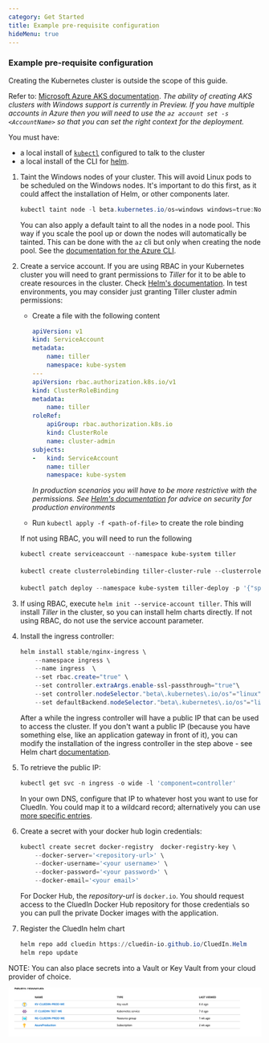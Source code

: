 ```yaml
---
category: Get Started
title: Example pre-requisite configuration
hideMenu: true
---
```


### Example pre-requisite configuration

Creating the Kubernetes cluster is outside the scope of this guide. 

Refer to: [Microsoft Azure AKS documentation](https://docs.microsoft.com/en-us/azure/aks/windows-container-cli).
*The ability of creating AKS clusters with Windows support is currently in Preview. If you have multiple accounts in Azure then you will need to use the `az account set -s <AccountName>` so that you can set the right context for the deployment.*

You must have:
- a local install of [`kubectl`](https://kubernetes.io/docs/tasks/tools/install-kubectl/#install-kubectl) configured to talk to the cluster
- a local install of the CLI for [helm](https://helm.sh/).

1. Taint the Windows nodes of your cluster. This will avoid Linux pods to be scheduled on the Windows nodes. It's important to do this first, as it could affect the installation of Helm, or other components later.

    ```powershell
    kubectl taint node -l beta.kubernetes.io/os=windows windows=true:NoSchedule
    ```

    You can also apply a default taint to all the nodes in a node pool. This way if you scale the pool up or down the nodes will automatically be tainted. This can be done with the `az` cli but only when creating the node pool. See the [documentation for the Azure CLI](https://docs.microsoft.com/en-us/cli/azure/ext/aks-preview/aks/nodepool?view=azure-cli-latest#ext-aks-preview-az-aks-nodepool-add).

1. Create a service account. If you are using RBAC in your Kubernetes cluster you will need to grant permissions to *Tiller* for it to be able to create resources in the cluster. Check [Helm's documentation](https://helm.sh/docs/using_helm/#rbac). In test environments, you may consider just granting Tiller cluster admin permissions:

    - Create a file with the following content

        ```yaml
        apiVersion: v1
        kind: ServiceAccount
        metadata:
            name: tiller
            namespace: kube-system
        ---
        apiVersion: rbac.authorization.k8s.io/v1
        kind: ClusterRoleBinding
        metadata:
            name: tiller
        roleRef:
            apiGroup: rbac.authorization.k8s.io
            kind: ClusterRole
            name: cluster-admin
        subjects:
        -   kind: ServiceAccount
            name: tiller
            namespace: kube-system
        ```
        _In production scenarios you will have to be more restrictive with the permissions. See [Helm's documentation](https://helm.sh/docs/using_helm/#securing-your-helm-installation) for advice on security for production environments_
    
    - Run `kubectl apply -f <path-of-file>` to create the role binding
    
    
    If not using RBAC, you will need to run the following
    
    ```powershell
    kubectl create serviceaccount --namespace kube-system tiller
    
    kubectl create clusterrolebinding tiller-cluster-rule --clusterrole=cluster-admin --serviceaccount=kube-system:tiller
    
    kubectl patch deploy --namespace kube-system tiller-deploy -p '{"spec":{"template":{"spec":{"serviceAccount":"tiller"}}}}
    ```


1. If using RBAC, execute `helm init --service-account tiller`. This will install *Tiller* in the cluster, so you can install helm charts directly. If not using RBAC, do not use the service account parameter.

1. Install the ingress controller:
    ```powershell
    helm install stable/nginx-ingress \
        --namespace ingress \
        --name ingress  \
        --set rbac.create="true" \
        --set controller.extraArgs.enable-ssl-passthrough="true"\
        --set controller.nodeSelector."beta\.kubernetes\.io/os"="linux" \
        --set defaultBackend.nodeSelector."beta\.kubernetes\.io/os"="linux"
    ```

    After a while the ingress controller will have a public IP that can be used to access the cluster. If you don't want a public IP (because you have something else, like an application gateway in front of it), you can modify the installation of the ingress controller in the step above - see Helm chart [documentation](controller.service.loadBalancerIP).

1. To retrieve the public IP:

    ```powershell
    kubectl get svc -n ingress -o wide -l 'component=controller'
    ```
    In your own DNS, configure that IP to whatever host you want to use for CluedIn. You could map it to a wildcard record; alternatively you can use [more specific entries](/docs/00-gettingStarted/kubernetes.html#hostnames-and-addresses).

1. Create a secret with your docker hub login credentials:

    ```powershell
    kubectl create secret docker-registry  docker-registry-key \
        --docker-server='<repository-url>' \
        --docker-username='<your username>' \
        --docker-password='<your password>' \
        --docker-email='<your email>'
    ```
    For Docker Hub, the *repository-url* is ```docker.io```.
    You should request access to the CluedIn Docker Hub repository for those credentials so you can pull the private Docker images with the application.

1. Register the CluedIn helm chart

    ```powershell
    helm repo add cluedin https://cluedin-io.github.io/CluedIn.Helm
    helm repo update
    ```

NOTE: You can also place secrets into a Vault or Key Vault from your cloud provider of choice.

![Diagram](azure-aks.png)
